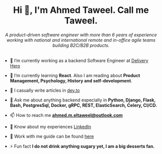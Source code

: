 <h1 align="center">Hi 👋, I'm Ahmed Taweel. Call me Taweel.</h1>
<h6 align="center">A product-driven software engineer with more than 6 years of experience working with national and international remote and in-office agile teams building B2C/B2B products.</h3>

- 🔭 I’m currently working as a backend Software Engineer at [Delivery Hero](https://github.com/deliveryhero/)

- 🌱 I’m currently learning **React**. Also I am reading about **Product Management, Psychology, History and self-development**.

- 📝 I casually write articles in [dev.to](https://dev.to/ahmedeltaweel)

- 💬 Ask me about anything backend especially in **Python, Django, Flask, Bash, PostgresSql, Docker, gRPC, REST, ElasticSearch, Celery, CI/CD.**

- 📫 How to reach me **ahmed.m.eltaweel@outlook.com**

- 📄 Know about my experiences [LinkedIn](https://www.linkedin.com/in/ahmedeltaweel/)

- 🤝 Work with me guide can be found [here](https://github.com/ahmedeltaweel/work-with-me-guide)

- ⚡ Fun fact **I do not drink anything sugary yet, I am a big desserts fan.**
